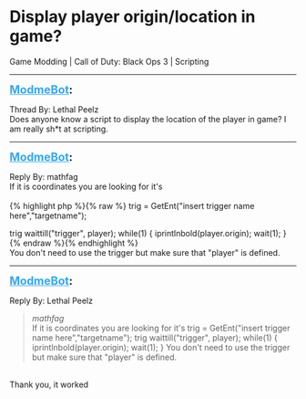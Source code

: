 # Display player origin/location in game?
Game Modding | Call of Duty: Black Ops 3 | Scripting

---
<strong style="font-size: 1.4em;"><span style="text-decoration: underline;text-decoration-color: #34a7f9;"><span style="color:#34a7f9;">ModmeBot</span></span>:</strong>

<p>Thread By: Lethal Peelz<br />Does anyone know a script to display the location of the player in game? I am really sh*t at scripting.</p>

---
<strong style="font-size: 1.4em;"><span style="text-decoration: underline;text-decoration-color: #34a7f9;"><span style="color:#34a7f9;">ModmeBot</span></span>:</strong>

<p>Reply By: mathfag<br />If it is coordinates you are looking for it&#39;s<br /> <br />{% highlight php %}{% raw %}
trig = GetEnt("insert trigger name here","targetname");

trig waittill("trigger", player);
while(1)
{
iprintlnbold(player.origin);
wait(1);
}
{% endraw %}{% endhighlight %}
 <br />You don&#39;t need to use the trigger but make sure that &quot;player&quot; is defined.</p>

---
<strong style="font-size: 1.4em;"><span style="text-decoration: underline;text-decoration-color: #34a7f9;"><span style="color:#34a7f9;">ModmeBot</span></span>:</strong>

<p>Reply By: Lethal Peelz<br /><blockquote><em>mathfag</em><br />If it is coordinates you are looking for it&#39;s   trig = GetEnt(&quot;insert trigger name here&quot;,&quot;targetname&quot;); trig waittill(&quot;trigger&quot;, player); while(1) { iprintlnbold(player.origin); wait(1); }   You don&#39;t need to use the trigger but make sure that &quot;player&quot; is defined.</blockquote><br /> Thank you, it worked</p>
